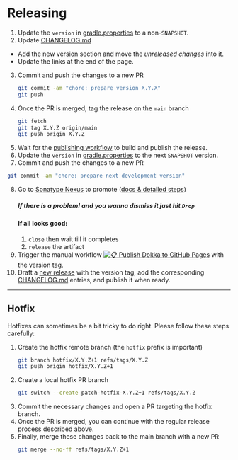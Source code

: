 # Releasing

1. Update the `version` in [gradle.properties](gradle.properties) to a non-`SNAPSHOT`.
2. Update [CHANGELOG.md](CHANGELOG.md)
  - Add the new version section and move the *unreleased changes* into it.
  - Update the links at the end of the page.
3. Commit and push the changes to a new PR
   ```bash
   git commit -am "chore: prepare version X.Y.X"
   git push
   ```
4. Once the PR is merged, tag the release on the `main` branch
   ```bash
   git fetch
   git tag X.Y.Z origin/main
   git push origin X.Y.Z
   ```
5. Wait for the [publishing workflow](https://github.com/adevinta/spark-android/actions/workflows/publish.yml) to build and publish the release.
6. Update the `version` in [gradle.properties](gradle.properties) to the next `SNAPSHOT` version.
7. Commit and push the changes to a new PR
  ```bash
  git commit -am "chore: prepare next development version"
  ```
8. Go to [Sonatype Nexus](https://s01.oss.sonatype.org/) to promote ([docs & detailed steps](https://central.sonatype.org/publish/release/))
    ##### If there is a problem! and you wanna dismiss it just hit `Drop` 
    #### If all looks good:
    1. `close` then wait till it completes
    2. `release` the artifact  
9. Trigger the manual workflow [![📋 Publish Dokka to GitHub Pages](https://github.com/adevinta/spark-android/actions/workflows/dokka.yml/badge.svg)](https://github.com/adevinta/spark-android/actions/workflows/dokka.yml) with the version tag.
10. Draft a [new release](https://github.com/adevinta/spark-android/releases/new) with the version tag, add the corresponding [CHANGELOG.md](CHANGELOG.md) entries, and publish it when ready.

---

## Hotfix

Hotfixes can sometimes be a bit tricky to do right. Please follow these steps carefully:

1. Create the hotfix remote branch (the `hotfix` prefix is important)
   ```bash
   git branch hotfix/X.Y.Z+1 refs/tags/X.Y.Z
   git push origin hotfix/X.Y.Z+1
   ```
2. Create a local hotfix PR branch
   ```bash
   git switch --create patch-hotfix-X.Y.Z+1 refs/tags/X.Y.Z
   ```
3. Commit the necessary changes and open a PR targeting the hotfix branch.
4. Once the PR is merged, you can continue with the regular release process described above.
5. Finally, merge these changes back to the main branch with a new PR
   ```bash
   git merge --no-ff refs/tags/X.Y.Z+1
   ```
